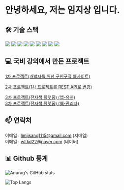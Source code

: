 # 안녕하세요, 저는 임지상 입니다.

## 🛠️ 기술 스택

<img src="https://img.shields.io/badge/Java-007396?style=flat-square&logo=Java&logoColor=white"/> <img src="https://img.shields.io/badge/MySQL-4479A1?style=flat-square&logo=MySQL&logoColor=white"/> <img src="https://img.shields.io/badge/SpringBoot-6DB33F?style=flat-square&logo=SpringBoot&logoColor=white"/> <img src="https://img.shields.io/badge/Git-F05032?style=flat-square&logo=Git&logoColor=white"/> <img src="https://img.shields.io/badge/GitHub-181717?style=flat-square&logo=GitHub&logoColor=white"/> <img src="https://img.shields.io/badge/JavaScript-F7DF1E?style=flat-square&logo=JavaScript&logoColor=black"/> <img src="https://img.shields.io/badge/JSP-007396?style=flat-square&logo=Java&logoColor=white"/> <img src="https://img.shields.io/badge/MyBatis-FA8B00?style=flat-square&logo=fire&logoColor=white"/> <img src="https://img.shields.io/badge/JPA-007396?style=flat-square&logo=hibernate&logoColor=white"/> 


<!-- (자신이 능숙하게 다룰 수 있는 기술들을 나열하세요. 예시로는 프로그래밍 언어, 프레임워크, 라이브러리, 데이터베이스 등이 있습니다.) -->
<!-- <img src="https://img.shields.io/badge/Java-007396?style=flat-square&logo=Java&logoColor=white"/> 
<img src="https://img.shields.io/badge/MySQL-4479A1?style=flat-square&logo=MySQL&logoColor=white"/> 
<img src="https://img.shields.io/badge/SpringBoot-6DB33F?style=flat-square&logo=SpringBoot&logoColor=white"/> 
<img src="https://img.shields.io/badge/Git-F05032?style=flat-square&logo=Git&logoColor=white"/> 
<img src="https://img.shields.io/badge/GitHub-181717?style=flat-square&logo=GitHub&logoColor=white"/> 
<img src="https://img.shields.io/badge/JavaScript-F7DF1E?style=flat-square&logo=JavaScript&logoColor=black"/> 
<img src="https://img.shields.io/badge/JSP-007396?style=flat-square&logo=Java&logoColor=white"/> 
<img src="https://img.shields.io/badge/MyBatis-FA8B00?style=flat-square&logo=fire&logoColor=white"/> 
<img src="https://img.shields.io/badge/JPA-007396?style=flat-square&logo=hibernate&logoColor=white"/>  -->

## 💻 국비 강의에서 만든 프로젝트

[1차 프로젝트(개발자를 위한 구인구직 웹사이트)](https://github.com/tero1115/Springboot-MyBatis-Recruitment-Project)

[2차 프로젝트(1차 프로젝트를 REST API로 변경)](https://github.com/tero1115/Springboot-MyBatis-Recruitment-Project-V2-RestAPI)

[3차 프로젝트(전자책 플랫폼) (앱-유저)](https://github.com/ReadMeCorporation/user_server_ReadMe) <br>
[3차 프로젝트(전자책 플랫폼) (웹-관리자)](https://github.com/ReadMeCorporation/admin_server_ReadMe)
<!-- (당신이 만든 프로젝트들의 목록을 작성하세요. 각 프로젝트에 대한 간단한 설명과 함께, 프로젝트에 대한 링크를 첨부하세요.) -->

## 📫 연락처

이메일 : [limjisang1115@gmail.com](mailto:limjisang1115@gmail.com) (지메일) <br>
이메일 : [wltkd22@naver.com](mailto:wltkd22@naver.com) (네이버)

## 📊 Github 통계

![Anurag's GitHub stats](https://github-readme-stats.vercel.app/api?username=tero1115&&show_icons=true&theme=default)

![Top Langs](https://github-readme-stats.vercel.app/api/top-langs/?username=tero1115&layout=compact)

